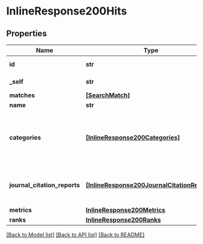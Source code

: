 # InlineResponse200Hits


## Properties
Name | Type | Description | Notes
------------ | ------------- | ------------- | -------------
**id** | **str** | Journal unique identifier | [optional] 
**_self** | **str** | Link to the journal entity | [optional] 
**matches** | [**[SearchMatch]**](SearchMatch.md) |  | [optional] 
**name** | **str** | Journal full name | [optional] 
**categories** | [**[InlineResponse200Categories]**](InlineResponse200Categories.md) | Journal categories information (only if the filter(s) \&quot;category\&quot; or \&quot;edition\&quot; were selected) | [optional] 
**journal_citation_reports** | [**[InlineResponse200JournalCitationReports]**](InlineResponse200JournalCitationReports.md) | Journal citation report link (only if the filter \&quot;jcrYear\&quot; was selected) | [optional] 
**metrics** | [**InlineResponse200Metrics**](InlineResponse200Metrics.md) |  | [optional] 
**ranks** | [**InlineResponse200Ranks**](InlineResponse200Ranks.md) |  | [optional] 

[[Back to Model list]](../README.md#documentation-for-models) [[Back to API list]](../README.md#documentation-for-api-endpoints) [[Back to README]](../README.md)


